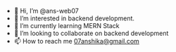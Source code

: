 - 👋 Hi, I’m @ans-web07
- 👀 I’m interested in backend development.
- 🌱 I’m currently learning MERN Stack
- 💞️ I’m looking to collaborate on backend development
- 📫 How to reach me 07anshika@gmail.com

<!---
ans-web07/ans-web07 is a ✨ special ✨ repository because its `README.md` (this file) appears on your GitHub profile.
You can click the Preview link to take a look at your changes.
--->

